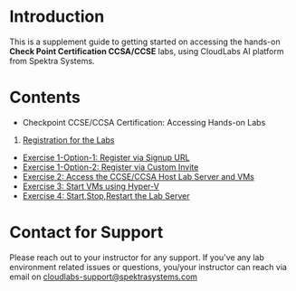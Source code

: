 # Introduction

This is a supplement guide to getting started on accessing the hands-on **Check Point Certification CCSA/CCSE** labs, using CloudLabs AI platform from Spektra Systems. 

# Contents 
* Checkpoint CCSE/CCSA Certification: Accessing Hands-on Labs
1. [Registration for the Labs](#Registration-for-the-labs)
* [Exercise 1-Option-1: Register via Signup URL](#Exercise1-op1)
* [Exercise 1-Option-2: Register via Custom Invite](#Exercise1-op2)
* [Exercise 2: Access the CCSE/CCSA Host Lab Server and VMs](#Exercise2)
* [Exercise 3: Start VMs using Hyper-V](#Exercise3)
* [Exercise 4: Start,Stop,Restart the Lab Server](#Exercise4)

# Contact for Support
Please reach out to your instructor for any support. If you've any lab environment related issues or questions, you/your instructor can reach via email on cloudlabs-support@spektrasystems.com 

